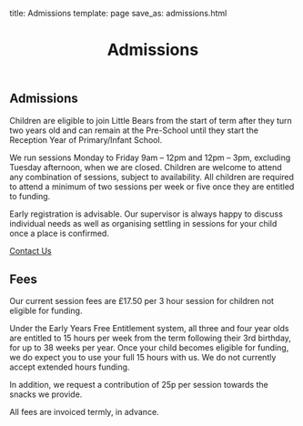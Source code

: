 title: Admissions
template: page
save_as: admissions.html

<header style="background-image: url(/images/header-admissions.jpg)">
  <h1>Admissions</h1>
</header>

<section>
  <h2>Admissions</h2>
  <p>
    Children are eligible to join Little Bears from the start of term after
    they turn two years old and can remain at the Pre-School until they start
    the Reception Year of Primary/Infant School.
  </p>
  <p>
    We run sessions Monday to Friday 9am &ndash; 12pm and 12pm &ndash; 3pm, excluding
    Tuesday afternoon, when we are closed. Children are welcome to attend any
    combination of sessions, subject to availability.  All children are
    required to attend a minimum of two sessions per week or five once they
    are entitled to funding.
  </p>
  <p>
    Early registration is advisable. Our supervisor is always happy to discuss
    individual needs as well as organising settling in sessions for your child
    once a place is confirmed.
  </p>
  <a class="button" href="/contact.html">Contact Us</a>
</section>

<section>
  <h2>Fees</h2>
  <p>
    Our current session fees are &pound;17.50 per 3 hour session for children not
    eligible for funding.
  </p>
  <p>
    Under the Early Years Free Entitlement system, all three and four year
    olds are entitled to 15 hours per week from the term following their 3rd
    birthday, for up to 38 weeks per year. Once your child becomes eligible
    for funding, we do expect you to use your full 15 hours with us. We do not
    currently accept extended hours funding. 
  </p>
  <p>
    In addition, we request a contribution of 25p per session towards the
    snacks we provide. 
  </p>
  <p>
    All fees are invoiced termly, in advance.
  </p>
</section>
